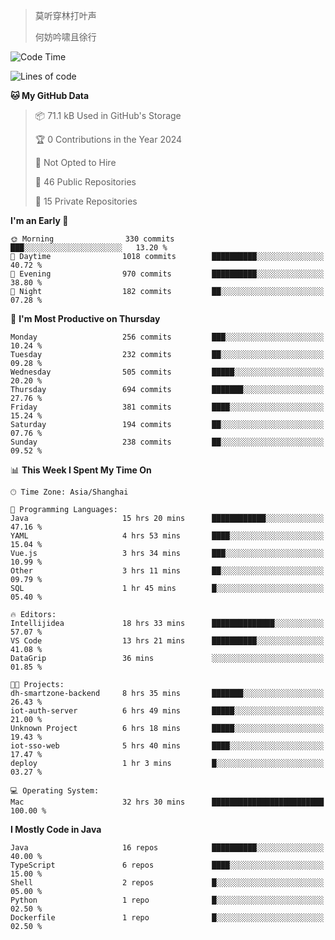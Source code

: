 > 莫听穿林打叶声
> 
> 何妨吟啸且徐行

<!-- ![Github Stats](https://github-readme-stats.vercel.app/api?username=catch6&count_private=true&show_icons=true&theme=gruvbox) -->

<!-- ![Top Langs](https://github-readme-stats.vercel.app/api/top-langs/?username=catch6&layout=compact) -->

<!--START_SECTION:waka-->
![Code Time](http://img.shields.io/badge/Code%20Time-777%20hrs%2012%20mins-blue)

![Lines of code](https://img.shields.io/badge/From%20Hello%20World%20I%27ve%20Written-9.3%20million%20lines%20of%20code-blue)

**🐱 My GitHub Data** 

> 📦 71.1 kB Used in GitHub's Storage 
 > 
> 🏆 0 Contributions in the Year 2024
 > 
> 🚫 Not Opted to Hire
 > 
> 📜 46 Public Repositories 
 > 
> 🔑 15 Private Repositories 
 > 
**I'm an Early 🐤** 

```text
🌞 Morning                330 commits         ███░░░░░░░░░░░░░░░░░░░░░░   13.20 % 
🌆 Daytime                1018 commits        ██████████░░░░░░░░░░░░░░░   40.72 % 
🌃 Evening                970 commits         ██████████░░░░░░░░░░░░░░░   38.80 % 
🌙 Night                  182 commits         ██░░░░░░░░░░░░░░░░░░░░░░░   07.28 % 
```
📅 **I'm Most Productive on Thursday** 

```text
Monday                   256 commits         ███░░░░░░░░░░░░░░░░░░░░░░   10.24 % 
Tuesday                  232 commits         ██░░░░░░░░░░░░░░░░░░░░░░░   09.28 % 
Wednesday                505 commits         █████░░░░░░░░░░░░░░░░░░░░   20.20 % 
Thursday                 694 commits         ███████░░░░░░░░░░░░░░░░░░   27.76 % 
Friday                   381 commits         ████░░░░░░░░░░░░░░░░░░░░░   15.24 % 
Saturday                 194 commits         ██░░░░░░░░░░░░░░░░░░░░░░░   07.76 % 
Sunday                   238 commits         ██░░░░░░░░░░░░░░░░░░░░░░░   09.52 % 
```


📊 **This Week I Spent My Time On** 

```text
🕑︎ Time Zone: Asia/Shanghai

💬 Programming Languages: 
Java                     15 hrs 20 mins      ████████████░░░░░░░░░░░░░   47.16 % 
YAML                     4 hrs 53 mins       ████░░░░░░░░░░░░░░░░░░░░░   15.04 % 
Vue.js                   3 hrs 34 mins       ███░░░░░░░░░░░░░░░░░░░░░░   10.99 % 
Other                    3 hrs 11 mins       ██░░░░░░░░░░░░░░░░░░░░░░░   09.79 % 
SQL                      1 hr 45 mins        █░░░░░░░░░░░░░░░░░░░░░░░░   05.40 % 

🔥 Editors: 
Intellijidea             18 hrs 33 mins      ██████████████░░░░░░░░░░░   57.07 % 
VS Code                  13 hrs 21 mins      ██████████░░░░░░░░░░░░░░░   41.08 % 
DataGrip                 36 mins             ░░░░░░░░░░░░░░░░░░░░░░░░░   01.85 % 

🐱‍💻 Projects: 
dh-smartzone-backend     8 hrs 35 mins       ███████░░░░░░░░░░░░░░░░░░   26.43 % 
iot-auth-server          6 hrs 49 mins       █████░░░░░░░░░░░░░░░░░░░░   21.00 % 
Unknown Project          6 hrs 18 mins       █████░░░░░░░░░░░░░░░░░░░░   19.43 % 
iot-sso-web              5 hrs 40 mins       ████░░░░░░░░░░░░░░░░░░░░░   17.47 % 
deploy                   1 hr 3 mins         █░░░░░░░░░░░░░░░░░░░░░░░░   03.27 % 

💻 Operating System: 
Mac                      32 hrs 30 mins      █████████████████████████   100.00 % 
```

**I Mostly Code in Java** 

```text
Java                     16 repos            ██████████░░░░░░░░░░░░░░░   40.00 % 
TypeScript               6 repos             ████░░░░░░░░░░░░░░░░░░░░░   15.00 % 
Shell                    2 repos             █░░░░░░░░░░░░░░░░░░░░░░░░   05.00 % 
Python                   1 repo              █░░░░░░░░░░░░░░░░░░░░░░░░   02.50 % 
Dockerfile               1 repo              █░░░░░░░░░░░░░░░░░░░░░░░░   02.50 % 
```




<!--END_SECTION:waka-->
